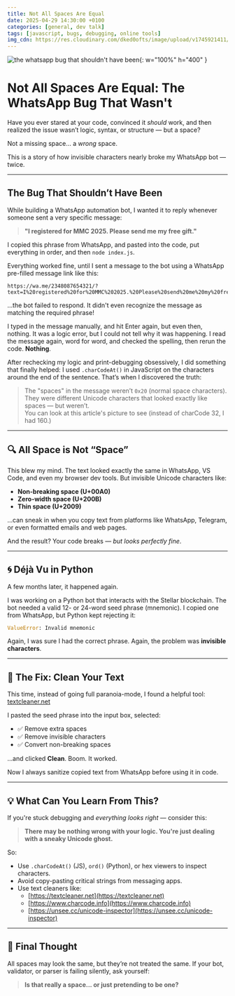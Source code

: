 ```yaml
---
title: Not All Spaces Are Equal
date: 2025-04-29 14:30:00 +0100
categories: [general, dev talk]
tags: [javascript, bugs, debugging, online tools]
img_cdn: https://res.cloudinary.com/dked0ofts/image/upload/v1745921411/
---
```


![the whatsapp bug that shouldn't have been](https://res.cloudinary.com/dked0ofts/image/upload/v1745921411/mmc-bug_dbpkhm.png){: w="100%" h="400" }

# Not All Spaces Are Equal: The WhatsApp Bug That Wasn't

Have you ever stared at your code, convinced it *should* work, and then realized the issue wasn’t logic, syntax, or structure — but a space?

Not a missing space… a *wrong* space.

This is a story of how invisible characters nearly broke my WhatsApp bot — twice.

---

## The Bug That Shouldn’t Have Been

While building a WhatsApp automation bot, I wanted it to reply whenever someone sent a very specific message:

> **"I registered for MMC 2025. Please send me my free gift."**

I copied this phrase from WhatsApp, and pasted into the code, put everything in order, and then ```node index.js```.

Everything worked fine, until I sent a message to the bot using a WhatsApp pre-filled message link like this:

```
https://wa.me/2348087654321/?text=I%20registered%20for%20MMC%202025.%20Please%20send%20me%20my%20free%20gift
```

…the bot failed to respond. It didn't even recognize the message as matching the required phrase!

I typed in the message manually, and hit Enter again, but even then, nothing. It was a logic error, but I could not tell why it was happening.
I read the message again, word for word, and checked the spelling, then rerun the code. **Nothing**.

After rechecking my logic and print-debugging obsessively, I did something that finally helped: I used `.charCodeAt()` in JavaScript on the characters around the end of the sentence. That’s when I discovered the truth:

> The "spaces" in the message weren’t `0x20` (normal space characters). They were different Unicode characters that looked exactly like spaces — but weren’t.  
You can look at this article's picture to see (instead of charCode 32, I had 160.)

---

## 🔍 All Space is Not “Space”

This blew my mind. The text looked exactly the same in WhatsApp, VS Code, and even my browser dev tools. But invisible Unicode characters like:

- **Non-breaking space (U+00A0)**
- **Zero-width space (U+200B)**
- **Thin space (U+2009)**

…can sneak in when you copy text from platforms like WhatsApp, Telegram, or even formatted emails and web pages.

And the result? Your code breaks — *but looks perfectly fine*.

---

## 🌀 Déjà Vu in Python

A few months later, it happened again.

I was working on a Python bot that interacts with the Stellar blockchain. The bot needed a valid 12- or 24-word seed phrase (mnemonic). I copied one from WhatsApp, but Python kept rejecting it:

```python
ValueError: Invalid mnemonic
```

Again, I was sure I had the correct phrase. Again, the problem was **invisible characters**.

---

## 🧼 The Fix: Clean Your Text

This time, instead of going full paranoia-mode, I found a helpful tool: [textcleaner.net](https://textcleaner.net)

I pasted the seed phrase into the input box, selected:

- ✅ Remove extra spaces
- ✅ Remove invisible characters
- ✅ Convert non-breaking spaces

…and clicked **Clean**. Boom. It worked.

Now I always sanitize copied text from WhatsApp before using it in code.

---

## 💡 What Can You Learn From This?

If you're stuck debugging and *everything looks right* — consider this:

> **There may be nothing wrong with your logic. You're just dealing with a sneaky Unicode ghost.**

So:

- Use `.charCodeAt()` (JS), `ord()` (Python), or hex viewers to inspect characters.
- Avoid copy-pasting critical strings from messaging apps.
- Use text cleaners like:
  - [https://textcleaner.net](https://textcleaner.net)
  - [https://www.charcode.info](https://www.charcode.info)
  - [https://unsee.cc/unicode-inspector](https://unsee.cc/unicode-inspector)

---

## 🧠 Final Thought

All spaces may look the same, but they’re not treated the same. If your bot, validator, or parser is failing silently, ask yourself:

> **Is that really a space... or just pretending to be one?**